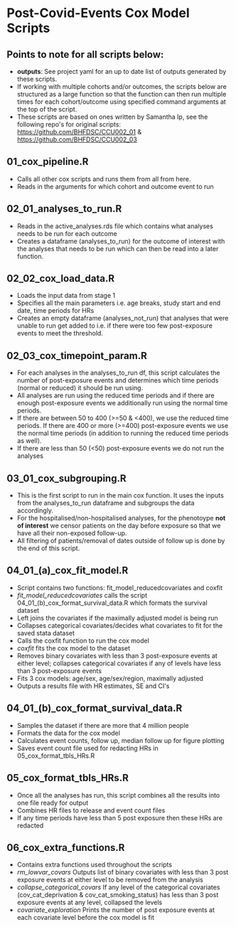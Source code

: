 # Post-Covid-Events Cox Model Scripts

## Points to note for all scripts below:
* **outputs**: See project yaml for an up to date list of outputs generated by these scripts.
* If working with multiple cohorts and/or outcomes, the scripts below are structured as a large function so that the function can then run multiple times for each cohort/outcome using specified command arguments at the top of the script. 
*  These scripts are based on ones written by Samantha Ip, see the following repo's for original scripts: https://github.com/BHFDSC/CCU002_01 & https://github.com/BHFDSC/CCU002_03

## 01_cox_pipeline.R
* Calls all  other cox scripts and runs them from all from here.
* Reads in the arguments for which cohort and outcome event to run

## 02_01_analyses_to_run.R
* Reads in the active_analyses.rds file which contains what analyses needs to be run for each outcome
* Creates a dataframe (analyses_to_run) for the outcome of interest with the analyses that needs to be run which can then be read into a later function.

## 02_02_cox_load_data.R
* Loads the input data from stage 1
* Specifies all the main parameters i.e. age breaks, study start and end date, time periods for HRs
* Creates an empty dataframe (analyses_not_run) that analyses that were unable to run get added to i.e. if there were too few post-exposure events to meet the threshold.

## 02_03_cox_timepoint_param.R
* For each analyses in the analyses_to_run df, this script calculates the number of post-exposure events and determines which time periods (normal or reduced) it should be run using. 
* All analyses are run using the reduced time periods and if there are enough post-exposure events we additionally run using the normal time periods.
* If there are between 50 to 400 (>=50 & <400), we use the reduced time periods. If there are 400 or more (>=400) post-exposure events we use the normal time periods (in addition to running the reduced time periods as well).
* If there are less than 50 (<50) post-exposure events we do not run the analyses 

## 03_01_cox_subgrouping.R
* This is the first script to run in the main cox function. It uses the inputs from the analyses_to_run dataframe and subgroups the data accordingly.
* For the hospitalised/non-hospitalised analyses, for the phenotoype **not of interest** we censor patients on the day before exposure so that we have all their non-exposed follow-up.
* All filtering of patients/removal of dates outside of follow up is done by the end of this script.

## 04_01_(a)_cox_fit_model.R
* Script contains two functions: fit_model_reducedcovariates and coxfit
* *fit_model_reducedcovariates* calls the script 04_01_(b)_cox_format_survival_data.R which formats the survival dataset
* Left joins the covariates if the maximally adjusted model is being run
* Collapses categorical covariates/decides what covariates to fit for the saved stata dataset
* Calls the coxfit function to run the cox model
* *coxfit* fits the cox model to the dataset
* Removes binary covariates with less than 3 post-exposure events at either level; collapses categorical covariates if any of levels have less than 3 post-exposure events 
* Fits 3 cox models: age/sex, age/sex/region, maximally adjusted
* Outputs a results file with HR estimates, SE and CI's


## 04_01_(b)_cox_format_survival_data.R
* Samples the dataset if there are more that 4 million people
* Formats the data for the cox model
* Calculates event counts, follow up, median follow up for figure plotting
* Saves event count file used for redacting HRs in 05_cox_format_tbls_HRs.R

## 05_cox_format_tbls_HRs.R
* Once all the analyses has run, this script combines all the results into one file ready for output
* Combines HR files to release and event count files
* If any time periods have less than 5 post exposure then these HRs are redacted

## 06_cox_extra_functions.R
* Contains extra functions used throughout the scripts
* *rm_lowvar_covars* Outputs list of binary covariates with less than 3 post exposure events at either level to be removed from the analysis 
* *collapse_categorical_covars* If any level of the categorical covariates (cov_cat_deprivation & cov_cat_smoking_status) has less than 3 post exposure events at any level, collapsed the levels
* *covariate_exploration* Prints the number of post exposure events at each covariate level before the cox model is fit 

